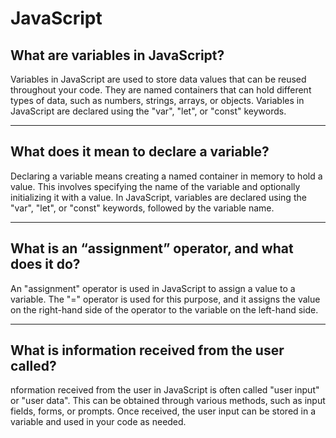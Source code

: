 # JavaScript

## What are variables in JavaScript?

Variables in JavaScript are used to store data values that can be reused throughout your code. They are named containers that can hold different types of data, such as numbers, strings, arrays, or objects. Variables in JavaScript are declared using the "var", "let", or "const" keywords.

***

## What does it mean to declare a variable?

Declaring a variable means creating a named container in memory to hold a value. This involves specifying the name of the variable and optionally initializing it with a value. In JavaScript, variables are declared using the "var", "let", or "const" keywords, followed by the variable name.

***

## What is an “assignment” operator, and what does it do?

An "assignment" operator is used in JavaScript to assign a value to a variable. The "=" operator is used for this purpose, and it assigns the value on the right-hand side of the operator to the variable on the left-hand side.

***

## What is information received from the user called?

nformation received from the user in JavaScript is often called "user input" or "user data". This can be obtained through various methods, such as input fields, forms, or prompts. Once received, the user input can be stored in a variable and used in your code as needed. 